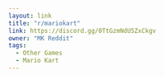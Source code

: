```yaml
---
layout: link
title: "r/mariokart"
link: https://discord.gg/0TtGzmNdU5ZxCkgv
owner: "MK Reddit"
tags: 
  - Other Games
  - Mario Kart
---
```

